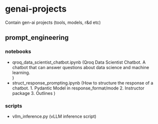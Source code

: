 # genai-projects
Contain gen-ai projects (tools, models, r&amp;d etc)

## prompt_engineering

### notebooks

- qroq_data_scientist_chatbot.ipynb (Qroq Data Scientist Chatbot. A chatbot that can answer questions about data science and machine learning.  
)
- struct_response_prompting.ipynb (How to structure the response of a chatbot.
        1. Pydantic Model in response_format/mode
        2. Instructor package
        3. Outlines
)

### scripts

- vllm_inference.py (vLLM inference script)




